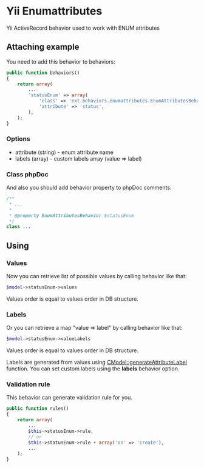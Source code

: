 # Yii Enumattributes

Yii ActiveRecord behavior used to work with ENUM attributes

## Attaching example

You need to add this behavior to behaviors:

```php
public function behaviors()
{
    return array(
        ...
        'statusEnum' => array(
            'class' => 'ext.behaviors.enumattributes.EnumAttributesBehavior',
            'attribute' => 'status',
        ),
    );
}
```

### Options

* attribute (string) - enum attribute name
* labels (array) - custom labels array (value => label)

### Class phpDoc

And also you should add behavior property to phpDoc comments:

```php
/**
 * ...
 * 
 * @property EnumAttributesBehavior $statusEnum
 */
class ...
```

## Using

### Values

Now you can retrieve list of possible values by calling behavior like that:

```php
$model->statusEnum->values
```

Values order is equal to values order in DB structure.

### Labels

Or you can retrieve a map "value => label" by calling behavior like that:

```php
$model->statusEnum->valueLabels
```

Values order is equal to values order in DB structure.

Labels are generated from values using [CModel::generateAttributeLabel](http://www.yiiframework.com/doc/api/1.1/CModel#generateAttributeLabel-detail) function. You can set custom labels using the **labels**  behavior option.

### Validation rule

This behavior can generate validation rule for you.

```php
public function rules()
{
    return array(
        ...
        $this->statusEnum->rule,
        // or
        $this->statusEnum->rule + array('on' => 'create'),
        ...
    );
}
```
